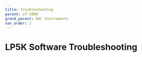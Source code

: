 ```yaml
---
title: Troubleshooting
parent: LP-5000
grand_parent: DAC Instruments
nav_order: 1
---
```


# LP5K Software Troubleshooting
